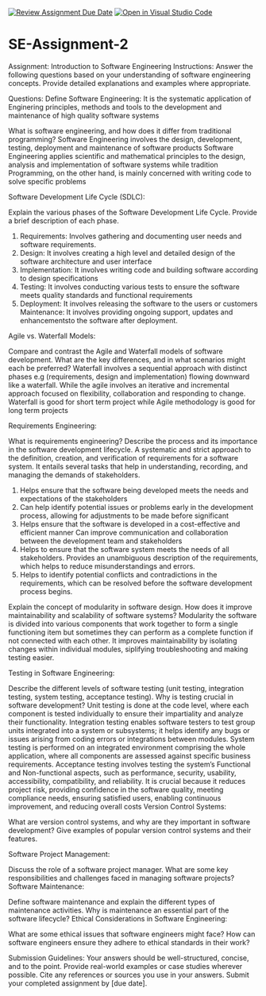 [![Review Assignment Due Date](https://classroom.github.com/assets/deadline-readme-button-24ddc0f5d75046c5622901739e7c5dd533143b0c8e959d652212380cedb1ea36.svg)](https://classroom.github.com/a/-ucQIGTc)
[![Open in Visual Studio Code](https://classroom.github.com/assets/open-in-vscode-718a45dd9cf7e7f842a935f5ebbe5719a5e09af4491e668f4dbf3b35d5cca122.svg)](https://classroom.github.com/online_ide?assignment_repo_id=15244062&assignment_repo_type=AssignmentRepo)
# SE-Assignment-2
Assignment: Introduction to Software Engineering
Instructions:
Answer the following questions based on your understanding of software engineering concepts. Provide detailed explanations and examples where appropriate.

Questions:
Define Software Engineering:
It is the systematic application of Enginering principles, methods and tools to the development and maintenance of high quality software systems 

What is software engineering, and how does it differ from traditional programming?
Software Engineering involves the design, development, testing, deployment and maintenance of software products
Software Engineering applies scientific and mathematical principles to the design, analysis and implementation of software systems while tradition Programming, on the other hand, is mainly concerned with writing code to solve specific problems

Software Development Life Cycle (SDLC):

Explain the various phases of the Software Development Life Cycle. Provide a brief description of each phase.
1. Requirements: Involves gathering and documenting user needs and software requirements.
2. Design: It involves creating a high level and detailed design of the software architecture and user interface
3. Implementation: It involves writing code and building software according to design specifications
4. Testing: It involves conducting various tests to ensure the software meets quality standards and functional requirements
5. Deployment: It involves releasing the software to the users or customers
Maintenance: It involves providing ongoing support, updates and enhancementsto the software after deployment.

Agile vs. Waterfall Models:

Compare and contrast the Agile and Waterfall models of software development. What are the key differences, and in what scenarios might each be preferred?
Waterfall involves a sequential approach with distinct phases e.g (requirements, design and implementation) flowing downward like a waterfall.
While the agile involves an iterative and incremental approach focused on flexibility, collaboration and responding to change.
Waterfall is good for short term project while Agile methodology is good for long term projects

Requirements Engineering:

What is requirements engineering? Describe the process and its importance in the software development lifecycle.
A systematic and strict approach to the definition, creation, and verification of requirements for a software system. It entails several tasks that help in understanding, recording, and managing the demands of stakeholders.
1. Helps ensure that the software being developed meets the needs and expectations of the stakeholders
2. Can help identify potential issues or problems early in the development process, allowing for adjustments to be made before significant 
3. Helps ensure that the software is developed in a cost-effective and efficient manner
Can improve communication and collaboration between the development team and stakeholders
4. Helps to ensure that the software system meets the needs of all stakeholders.
Provides an unambiguous description of the requirements, which helps to reduce misunderstandings and errors.
5. Helps to identify potential conflicts and contradictions in the requirements, which can be resolved before the software development process begins.

Explain the concept of modularity in software design. How does it improve maintainability and scalability of software systems?
Modularity the software is divided into various components that work together to form a single functioning item but sometimes they can perform as a complete function if not connected with each other.
It improves maintainability by isolating changes within individual modules, siplifying troubleshooting and making testing easier.

Testing in Software Engineering:

Describe the different levels of software testing (unit testing, integration testing, system testing, acceptance testing). Why is testing crucial in software development?
Unit testing is done at the code level, where each component is tested individually to ensure their impartiality and analyze their functionality.
Integration testing enables software testers to test group units integrated into a system or subsystems; it helps identify any bugs or issues arising from coding errors or integrations between modules.
System testing is performed on an integrated environment comprising the whole application, where all components are assessed against specific business requirements.
Acceptance testing involves testing the system’s Functional and Non-functional aspects, such as performance, security, usability, accessibility, compatibility, and reliability.
It is crucial because it reduces project risk, providing confidence in the software quality, meeting compliance needs, ensuring satisfied users, enabling continuous improvement, and reducing overall costs
Version Control Systems:

What are version control systems, and why are they important in software development? Give examples of popular version control systems and their features.

Software Project Management:

Discuss the role of a software project manager. What are some key responsibilities and challenges faced in managing software projects?
Software Maintenance:

Define software maintenance and explain the different types of maintenance activities. Why is maintenance an essential part of the software lifecycle?
Ethical Considerations in Software Engineering:

What are some ethical issues that software engineers might face? How can software engineers ensure they adhere to ethical standards in their work?


Submission Guidelines:
Your answers should be well-structured, concise, and to the point.
Provide real-world examples or case studies wherever possible.
Cite any references or sources you use in your answers.
Submit your completed assignment by [due date].

